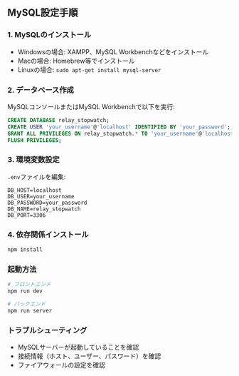 ## MySQL設定手順

### 1. MySQLのインストール
- Windowsの場合: XAMPP、MySQL Workbenchなどをインストール
- Macの場合: Homebrew等でインストール
- Linuxの場合: `sudo apt-get install mysql-server`

### 2. データベース作成
MySQLコンソールまたはMySQL Workbenchで以下を実行:

```sql
CREATE DATABASE relay_stopwatch;
CREATE USER 'your_username'@'localhost' IDENTIFIED BY 'your_password';
GRANT ALL PRIVILEGES ON relay_stopwatch.* TO 'your_username'@'localhost';
FLUSH PRIVILEGES;
```

### 3. 環境変数設定
`.env`ファイルを編集:
```
DB_HOST=localhost
DB_USER=your_username
DB_PASSWORD=your_password
DB_NAME=relay_stopwatch
DB_PORT=3306
```

### 4. 依存関係インストール
```bash
npm install
```

### 起動方法
```bash
# フロントエンド
npm run dev

# バックエンド
npm run server
```

### トラブルシューティング
- MySQLサーバーが起動していることを確認
- 接続情報（ホスト、ユーザー、パスワード）を確認
- ファイアウォールの設定を確認
